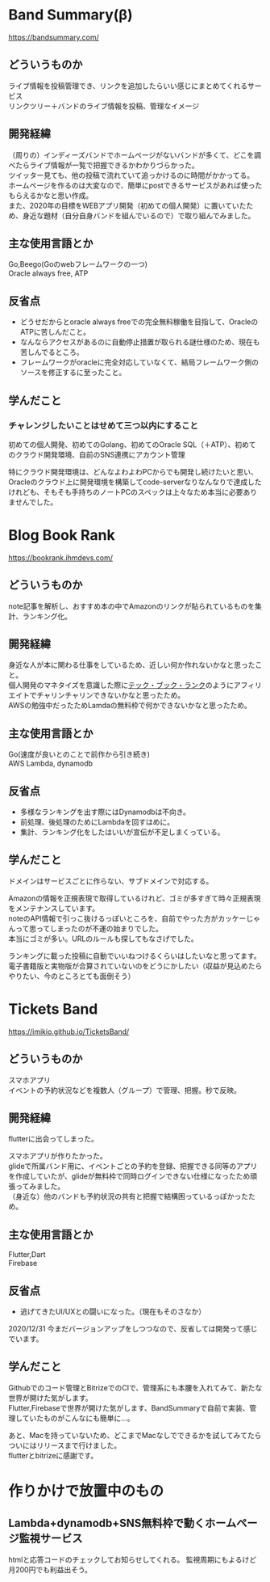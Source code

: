 # Band Summary(β)

https://bandsummary.com/

## どういうものか

ライブ情報を投稿管理でき、リンクを追加したらいい感じにまとめてくれるサービス  
リンクツリー＋バンドのライブ情報を投稿、管理なイメージ

## 開発経緯

（周りの）インディーズバンドでホームページがないバンドが多くて、どこを調べたらライブ情報が一覧で把握できるかわかりづらかった。  
ツイッター見ても、他の投稿で流れていて追っかけるのに時間がかかってる。  
ホームページを作るのは大変なので、簡単にpostできるサービスがあれば使ったもらえるかなと思い作成。  
また、2020年の目標をWEBアプリ開発（初めての個人開発）に置いていたため、身近な題材（自分自身バンドを組んでいるので）で取り組んでみました。


## 主な使用言語とか

Go,Beego(Goのwebフレームワークの一つ)  
Oracle always free, ATP

## 反省点

- どうせだからとoracle always freeでの完全無料稼働を目指して、OracleのATPに苦しんだこと。
- なんならアクセスがあるのに自動停止措置が取られる謎仕様のため、現在も苦しんでるところ。
- フレームワークがoracleに完全対応していなくて、結局フレームワーク側のソースを修正するに至ったこと。

## 学んだこと

### チャレンジしたいことはせめて三つ以内にすること

初めての個人開発、初めてのGolang、初めてのOracle SQL（＋ATP）、初めてのクラウド開発環境、自前のSNS連携にアカウント管理

特にクラウド開発環境は、どんなよわよわPCからでも開発し続けたいと思い、  
Oracleのクラウド上に開発環境を構築してcode-serverなりなんなりで達成したけれども、そもそも手持ちのノートPCのスペックは上々なため本当に必要ありませんでした。

# Blog Book Rank
https://bookrank.ihmdevs.com/

## どういうものか

note記事を解析し、おすすめ本の中でAmazonのリンクが貼られているものを集計、ランキング化。

## 開発経緯

身近な人が本に関わる仕事をしているため、近しい何か作れないかなと思ったこと。  
個人開発のマネタイズを意識した際に[テック・ブック・ランク](https://www.techbookrank.com/)のようにアフィリエイトでチャリンチャリンできないかなと思ったため。  
AWSの勉強中だったためLamdaの無料枠で何かできないかなと思ったため。

## 主な使用言語とか

Go(速度が良いとのことで前作から引き続き)  
AWS Lambda, dynamodb

## 反省点

- 多様なランキングを出す際にはDynamodbは不向き。
- 前処理、後処理のためにLambdaを回すはめに。
- 集計、ランキング化をしたはいいが宣伝が不足しまくっている。

## 学んだこと

ドメインはサービスごとに作らない、サブドメインで対応する。

Amazonの情報を正規表現で取得しているけれど、ゴミが多すぎて時々正規表現をメンテナンスしています。  
noteのAPI情報で引っこ抜けるっぽいところを、自前でやった方がカッケーじゃんって思ってしまったのが不運の始まりでした。  
本当にゴミが多い。URLのルールも探してもなさげでした。

ランキングに載った投稿に自動でいいねつけるくらいはしたいなと思ってます。  
電子書籍版と実物版が合算されていないのをどうにかしたい（収益が見込めたらやりたい、今のところとても面倒そう）

# Tickets Band
https://imikio.github.io/TicketsBand/

## どういうものか

スマホアプリ  
イベントの予約状況などを複数人（グループ）で管理、把握。秒で反映。

## 開発経緯

flutterに出会ってしまった。

スマホアプリが作りたかった。  
glideで所属バンド用に、イベントごとの予約を登録、把握できる同等のアプリを作成していたが、glideが無料枠で同時ログインできない仕様になったため頑張ってみました。  
（身近な）他のバンドも予約状況の共有と把握で結構困っているっぽかったため。

## 主な使用言語とか

Flutter,Dart  
Firebase


## 反省点

- 逃げてきたUI/UXとの闘いになった。（現在もそのさなか）

2020/12/31 今まだバージョンアップをしつつなので、反省しては開発って感じでいます。

## 学んだこと

Githubでのコード管理とBitrizeでのCIで、管理系にも本腰を入れてみて、新たな世界が開けた気がします。  
Flutter,Firebaseで世界が開けた気がします、BandSummaryで自前で実装、管理していたものがこんなにも簡単に…。

あと、Macを持っていないため、どこまでMacなしでできるかを試してみてたらついにはリリースまで行けました。  
flutterとbitrizeに感謝です。


# 作りかけで放置中のもの
## Lambda+dynamodb+SNS無料枠で動くホームページ監視サービス
htmlと応答コードのチェックしてお知らせしてくれる。
監視周期にもよるけど月200円でも利益出そう。
